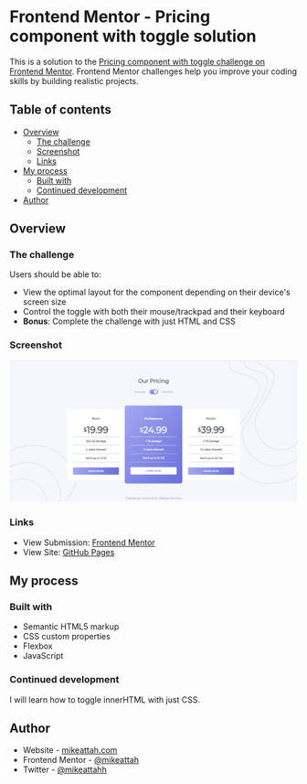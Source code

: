 # Frontend Mentor - Pricing component with toggle solution

This is a solution to the [Pricing component with toggle challenge on Frontend Mentor](https://www.frontendmentor.io/challenges/pricing-component-with-toggle-8vPwRMIC). Frontend Mentor challenges help you improve your coding skills by building realistic projects.

## Table of contents

- [Overview](#overview)
  - [The challenge](#the-challenge)
  - [Screenshot](#screenshot)
  - [Links](#links)
- [My process](#my-process)
  - [Built with](#built-with)
  - [Continued development](#continued-development)
- [Author](#author)

## Overview

### The challenge

Users should be able to:

- View the optimal layout for the component depending on their device's screen size
- Control the toggle with both their mouse/trackpad and their keyboard
- **Bonus**: Complete the challenge with just HTML and CSS

### Screenshot

![Screenshot](./screenshot.jpg)

### Links

- View Submission: [Frontend Mentor](https://www.frontendmentor.io/solutions/javascript-addeventlistener-html-autofocus-css-pseudo-classes-wO_ySsos_)
- View Site: [GitHub Pages](https://mikeattah.github.io/frontend-mentor-pricing-component-with-toggle/)

## My process

### Built with

- Semantic HTML5 markup
- CSS custom properties
- Flexbox
- JavaScript

### Continued development

I will learn how to toggle innerHTML with just CSS.

## Author

- Website - [mikeattah.com](https://mikeattah.com)
- Frontend Mentor - [@mikeattah](https://www.frontendmentor.io/profile/mikeattah)
- Twitter - [@mikeattahh](https://www.twitter.com/mikeattahh)
